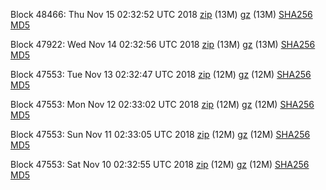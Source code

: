 Block 48466: Thu Nov 15 02:32:52 UTC 2018 [zip](https://files.01coin.io/testnet/2018-11-15/bootstrap.dat.zip) (13M) [gz](https://files.01coin.io/testnet/2018-11-15/bootstrap.dat.tar.gz) (13M) [SHA256](https://files.01coin.io/testnet/2018-11-15/sha256.txt) [MD5](https://files.01coin.io/testnet/2018-11-15/md5.txt)

Block 47922: Wed Nov 14 02:32:56 UTC 2018 [zip](https://files.01coin.io/testnet/2018-11-14/bootstrap.dat.zip) (13M) [gz](https://files.01coin.io/testnet/2018-11-14/bootstrap.dat.tar.gz) (13M) [SHA256](https://files.01coin.io/testnet/2018-11-14/sha256.txt) [MD5](https://files.01coin.io/testnet/2018-11-14/md5.txt)

Block 47553: Tue Nov 13 02:32:47 UTC 2018 [zip](https://files.01coin.io/testnet/2018-11-13/bootstrap.dat.zip) (12M) [gz](https://files.01coin.io/testnet/2018-11-13/bootstrap.dat.tar.gz) (12M) [SHA256](https://files.01coin.io/testnet/2018-11-13/sha256.txt) [MD5](https://files.01coin.io/testnet/2018-11-13/md5.txt)

Block 47553: Mon Nov 12 02:33:02 UTC 2018 [zip](https://files.01coin.io/testnet/2018-11-12/bootstrap.dat.zip) (12M) [gz](https://files.01coin.io/testnet/2018-11-12/bootstrap.dat.tar.gz) (12M) [SHA256](https://files.01coin.io/testnet/2018-11-12/sha256.txt) [MD5](https://files.01coin.io/testnet/2018-11-12/md5.txt)

Block 47553: Sun Nov 11 02:33:05 UTC 2018 [zip](https://files.01coin.io/testnet/2018-11-11/bootstrap.dat.zip) (12M) [gz](https://files.01coin.io/testnet/2018-11-11/bootstrap.dat.tar.gz) (12M) [SHA256](https://files.01coin.io/testnet/2018-11-11/sha256.txt) [MD5](https://files.01coin.io/testnet/2018-11-11/md5.txt)

Block 47553: Sat Nov 10 02:32:55 UTC 2018 [zip](https://files.01coin.io/testnet/2018-11-10/bootstrap.dat.zip) (12M) [gz](https://files.01coin.io/testnet/2018-11-10/bootstrap.dat.tar.gz) (12M) [SHA256](https://files.01coin.io/testnet/2018-11-10/sha256.txt) [MD5](https://files.01coin.io/testnet/2018-11-10/md5.txt)
